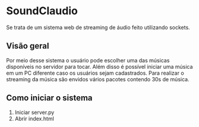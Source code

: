# SoundClaudio
Se trata de um sistema web de streaming de áudio feito utilizando sockets.

## Visão geral ##
Por meio desse sistema o usuário pode escolher uma das músicas disponíveis no servidor para tocar. Além disso é possível iniciar uma música em um PC diferente caso os usuários sejam cadastrados. Para realizar o streaming da música são envidos vários pacotes contendo 30s de música.

## Como iniciar o sistema ##
1. Iniciar server.py
2. Abrir index.html
